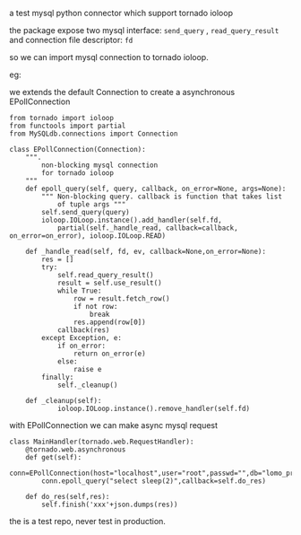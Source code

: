a test mysql python connector which support tornado ioloop

the package expose two mysql interface:
    `send_query` , `read_query_result`
and connection file descriptor:
    `fd`

so we can import mysql connection to tornado ioloop.

eg:

we extends the default Connection to create a asynchronous EPollConnection

    from tornado import ioloop
    from functools import partial
    from MySQLdb.connections import Connection

    class EPollConnection(Connection):
        """.
            non-blocking mysql connection
            for tornado ioloop
        """
        def epoll_query(self, query, callback, on_error=None, args=None):
            """ Non-blocking query. callback is function that takes list
                of tuple args """
            self.send_query(query)
            ioloop.IOLoop.instance().add_handler(self.fd,
                partial(self._handle_read, callback=callback, on_error=on_error), ioloop.IOLoop.READ)

        def _handle_read(self, fd, ev, callback=None,on_error=None):
            res = []
            try:
                self.read_query_result()
                result = self.use_result()
                while True:
                    row = result.fetch_row()
                    if not row:
                        break
                    res.append(row[0])
                callback(res)
            except Exception, e:
                if on_error:
                    return on_error(e)
                else:
                    raise e
            finally:
                self._cleanup()

        def _cleanup(self):
                ioloop.IOLoop.instance().remove_handler(self.fd)

with EPollConnection we can make async mysql request

    class MainHandler(tornado.web.RequestHandler):
        @tornado.web.asynchronous
        def get(self):
            conn=EPollConnection(host="localhost",user="root",passwd="",db="lomo_production",charset="utf8")
            conn.epoll_query("select sleep(2)",callback=self.do_res)

        def do_res(self,res):
            self.finish('xxx'+json.dumps(res))

the is a test repo, never test in production.
